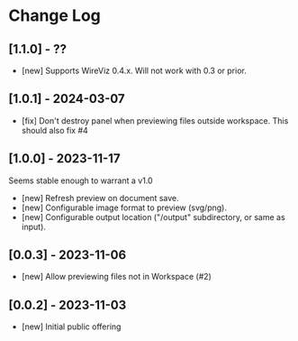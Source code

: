 # Change Log

## [1.1.0] - ??
- [new] Supports WireViz 0.4.x. Will not work with 0.3 or prior.

## [1.0.1] - 2024-03-07
- [fix] Don't destroy panel when previewing files outside workspace. This should also fix #4

## [1.0.0] - 2023-11-17
Seems stable enough to warrant a v1.0
- [new] Refresh preview on document save.
- [new] Configurable image format to preview (svg/png).
- [new] Configurable output location ("/output" subdirectory, or same as input).

## [0.0.3] - 2023-11-06
- [new] Allow previewing files not in Workspace (#2)

## [0.0.2] - 2023-11-03

- [new] Initial public offering